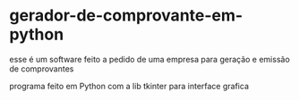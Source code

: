 # gerador-de-comprovante-em-python

esse é um software feito a pedido de uma empresa para geração e emissão de comprovantes 

programa feito em Python com a lib tkinter para interface grafica
